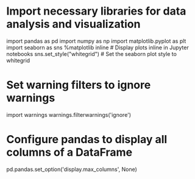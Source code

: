 # Import necessary libraries for data analysis and visualization
import pandas as pd
import numpy as np
import matplotlib.pyplot as plt
import seaborn as sns
%matplotlib inline  # Display plots inline in Jupyter notebooks
sns.set_style("whitegrid")  # Set the seaborn plot style to whitegrid
# Set warning filters to ignore warnings
import warnings
warnings.filterwarnings('ignore')

# Configure pandas to display all columns of a DataFrame
pd.pandas.set_option('display.max_columns', None)
